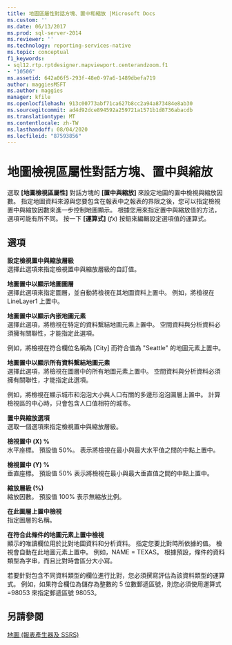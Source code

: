 ```yaml
---
title: 地圖區屬性對話方塊、置中和縮放 |Microsoft Docs
ms.custom: ''
ms.date: 06/13/2017
ms.prod: sql-server-2014
ms.reviewer: ''
ms.technology: reporting-services-native
ms.topic: conceptual
f1_keywords:
- sql12.rtp.rptdesigner.mapviewport.centerandzoom.f1
- "10506"
ms.assetid: 642a06f5-293f-48e0-97a6-1489dbefa719
author: maggiesMSFT
ms.author: maggies
manager: kfile
ms.openlocfilehash: 913c00773abf71ca627b8cc2a94a873484e8ab30
ms.sourcegitcommit: ad4d92dce894592a259721a1571b1d8736abacdb
ms.translationtype: MT
ms.contentlocale: zh-TW
ms.lasthandoff: 08/04/2020
ms.locfileid: "87593856"
---
```

# <a name="map-viewport-properties-dialog-box-center-and-zoom"></a>地圖檢視區屬性對話方塊、置中與縮放
  選取 **[地圖檢視區屬性]** 對話方塊的 **[置中與縮放]** 來設定地圖的置中檢視與縮放因數。 指定地圖資料來源與您要包含在報表中之報表的界限之後，您可以指定檢視置中與縮放因數來進一步控制地圖顯示。 根據您用來指定置中與縮放值的方法，選項可能有所不同。 按一下 **[運算式]** (*fx*) 按鈕來編輯設定選項值的運算式。  
  
## <a name="options"></a>選項  
 **設定檢視置中與縮放層級**  
 選擇此選項來指定檢視置中與縮放層級的自訂值。  
  
 **地圖置中以顯示地圖圖層**  
 選擇此選項來指定圖層，並自動將檢視在其地圖資料上置中。 例如，將檢視在 LineLayer1 上置中。  
  
 **地圖置中以顯示內嵌地圖元素**  
 選擇此選項，將檢視在特定的資料繫結地圖元素上置中。 空間資料與分析資料必須擁有關聯性，才能指定此選項。  
  
 例如，將檢視在符合欄位名稱為 [City] 而符合值為 "Seattle" 的地圖元素上置中。  
  
 **地圖置中以顯示所有資料繫結地圖元素**  
 選擇此選項，將檢視在圖層中的所有地圖元素上置中。 空間資料與分析資料必須擁有關聯性，才能指定此選項。  
  
 例如，將檢視在顯示城市和泡泡大小與人口有關的多邊形泡泡圖層上置中。 計算檢視區的中心時，只會包含人口值相符的城市。  
  
 **置中與縮放選項**  
 選取一個選項來指定檢視置中與縮放層級。  
  
 **檢視置中 (X) %**  
 水平座標。 預設值 50%。 表示將檢視在最小與最大水平值之間的中點上置中。  
  
 **檢視置中 (Y) %**  
 垂直座標。 預設值 50% 表示將檢視在最小與最大垂直值之間的中點上置中。  
  
 **縮放層級 (%)**  
 縮放因數。 預設值 100% 表示無縮放比例。  
  
 **在此圖層上置中檢視**  
 指定圖層的名稱。  
  
 **在符合此條件的地圖元素上置中檢視**  
 顯示的唯讀欄位用於比對地圖資料和分析資料。 指定您要比對時所依據的值。 檢視會自動在此地圖元素上置中。 例如，NAME = TEXAS。 根據預設，條件的資料類型為字串，而且比對時會區分大小寫。  
  
 若要針對包含不同資料類型的欄位進行比對，您必須撰寫評估為該資料類型的運算式。 例如，如果符合欄位為儲存為整數的 5 位數郵遞區號，則您必須使用運算式 =98053 來指定郵遞區號 98053。  
  
## <a name="see-also"></a>另請參閱  
 [地圖 &#40;報表產生器及 SSRS&#41;](report-design/maps-report-builder-and-ssrs.md)  
  
  
